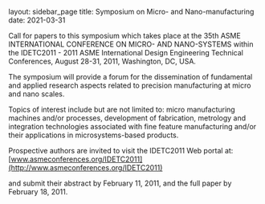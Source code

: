 layout: sidebar_page
title: Symposium on Micro- and Nano-manufacturing 
date: 2021-03-31

Call for papers to this symposium which takes place at the 35th ASME INTERNATIONAL CONFERENCE ON  MICRO- AND  NANO-SYSTEMS within the IDETC2011 - 2011 ASME International Design Engineering Technical Conferences, August 28-31, 2011, Washington, DC, USA.
<!--break-->
The symposium will provide a forum for the dissemination of fundamental and applied research aspects  related to precision manufacturing at micro and nano scales.  

Topics of interest include but are not limited to: micro manufacturing machines and/or processes,
development of fabrication, metrology and integration technologies associated with fine feature manufacturing and/or their applications in microsystems-based products.  
   
Prospective authors are invited to visit the IDETC2011 Web portal at: [www.asmeconferences.org/IDETC2011](http://www.asmeconferences.org/IDETC2011) 

and submit their abstract by February 11, 2011, and the full paper by February 18, 2011.